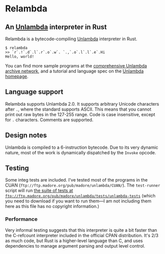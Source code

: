# Relambda

## An [Unlambda](http://www.madore.org/~david/programs/unlambda/) interpreter in Rust

Relambda is a bytecode-compiling [Unlambda](http://www.madore.org/~david/programs/unlambda/) interpreter in Rust.

```
$ relambda
>> `r`.!`.d`.l`.r`.o`.w`. `.,`.o`.l`.l`.e`.Hi
Hello, world!
```

You can find more sample programs at the
[comprehensive Unlambda archive network](ftp://ftp.madore.org/pub/madore/unlambda/CUAN/),
and a tutorial and language spec on the [Unlambda homepage](http://www.madore.org/~david/programs/unlambda/).

## Language support

Relambda supports Unlambda 2.0. It supports arbitrary Unicode characters after `.`, where the standard supports
ASCII. This means that you cannot print out raw bytes in the 127-255 range. Code is case insensitive, except for `.`
characters. Comments are supported.

## Design notes

Unlambda is compiled to a 6-instruction bytecode. Due to its very dynamic nature, most of the work is dynamically
dispatched by the `Invoke` opcode.

## Testing

Some integ tests are included. I've tested most of the programs in the CUAN
(`ftp://ftp.madore.org/pub/madore/unlambda/CUAN/`). The `test-runner` script will run
[the suite of tests at `ftp://ftp.madore.org/pub/madore/unlambda/tests/unlambda-tests`](https://bit.ly/32lcbMA)
(which you need to download if you want to run them—I am not including them here as this file has no copyright
information.) 

### Performance

Very informal testing suggests that this interpreter is quite a bit faster than the C-refcount interpreter included in
the official CPAN distribution. It's 2/3 as much code, but Rust is a higher-level language than C, and uses dependencies
to manage argument parsing and output level control.
